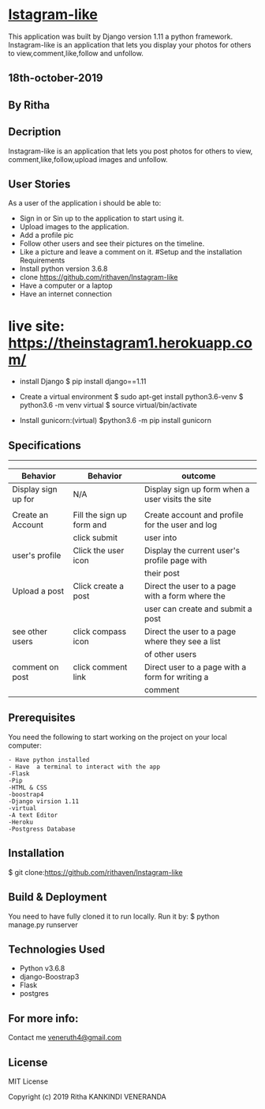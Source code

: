 # [Istagram-like](https://theinstagram1.herokuapp.com/)
This application was built by Django version 1.11 a python framework.
Instagram-like is an application  that lets you display your photos for others to view,comment,like,follow and unfollow. 
## 18th-october-2019
## By Ritha
## Decription

Instagram-like is an application that lets you post photos for others to view, comment,like,follow,upload images and unfollow.
## User Stories
As a user of the application i should be able to:
* Sign in or Sin up to the application to start using it.
* Upload images to the application.
* Add a profile pic 
* Follow other users and see their pictures on the timeline.
* Like a picture and leave a comment on it.
#Setup and the installation Requirements
* Install python version 3.6.8
* clone https://github.com/rithaven/Instagram-like
* Have a computer or a laptop
* Have an internet  connection

# live site: https://theinstagram1.herokuapp.com/

* install Django
$ pip install django==1.11

* Create a virtual environment
$ sudo apt-get install python3.6-venv
$ python3.6 -m venv virtual
$ source virtual/bin/activate
* Install gunicorn:(virtual)
$python3.6 -m pip install gunicorn

Specifications
-------------------------------------------------------------------------------------------------
--------------------------------------------------------------------------------------------------
|Behavior            | Behavior                 |                                         outcome|
|--------------------|------------------------  |------------------------------------------------|
|Display sign up for |  N/A                     |Display sign up form when a user visits the site|
|                    |                          |                                                |
| Create an Account  |Fill the sign up form and |Create account and profile for the user and log |
|                    | click submit             |                                       user into|                                 |Display current     |                          |                                                |
|user's profile      |Click the user icon       |  Display  the current user's profile page with |
|                    |                          |                                      their post|
|Upload a post       | Click create a post      |Direct the user to a page with a form where the |
|                    |                          |              user can create and submit a post | 
|see other users     | click compass icon       |Direct the user to a page where they see a list |
|                    |                          |                                  of other users|
|comment on post     |click comment link        |Direct user to a page with a form for writing a |
|                    |                          |                                      comment   | 
## Prerequisites

You need the following to start working on the project on your local computer:
```
- Have python installed 
- Have  a terminal to interact with the app 
-Flask
-Pip
-HTML & CSS
-boostrap4
-Django virsion 1.11
-virtual
-A text Editor
-Heroku
-Postgress Database
```
## Installation
$ git clone:https://github.com/rithaven/Instagram-like

## Build & Deployment
 You need to have fully cloned it to run locally.
 Run it by: $ python manage.py runserver
## Technologies Used
* Python v3.6.8
* django-Boostrap3
* Flask
* postgres

## For more info:
Contact me veneruth4@gmail.com

## License
MIT License

Copyright (c) 2019 Ritha KANKINDI VENERANDA
